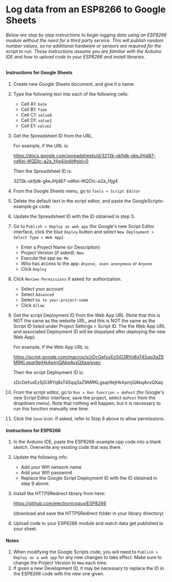 # Log data from an ESP8266 to Google Sheets

###### Below are step by step instructions to begin logging data using an ESP8266 module without the need for a third party service. This will publish random number values, so no additional hardware or sensors are required for the script to run. These instructions assume you are familiar with the Arduino IDE and how to upload code to your ESP8266 and install libraries.

#### Instructions for Google Sheets

1. Create new Google Sheets document, and give it a name.

2. Type the following text into each of the following cells:

   - Cell A1: `Date`
   - Cell B1: `Time`
   - Cell C1: `value0`
   - Cell D1: `value1`
   - Cell E1: `value2`
   
3. Get the Spreadsheet ID from the URL.

      For example, if the URL is:
   
      https://docs.google.com/spreadsheets/d/3213k-okfjdk-gkeJHjd87-vdKei-lKQDIc-a2a_Hjg4/edit#gid=0

      Then the Spreadsheet ID is:
   
      3213k-okfjdk-gkeJHjd87-vdKei-lKQDIc-a2a_Hjg4

4. From the Google Sheets menu, go to `Tools > Script Editor`

5. Delete the default text in the script editor, and paste the GoogleScripts-example.gs code.

6. Update the Spreadsheet ID with the ID obtained in step 3.

7. Go to `Publish > Deploy as web app` (for Google's new Script Editor interface, click the blue `Deploy` button and select `New Deployment > Select Type > Web App`).

   - Enter a Project Name (or Description)
   - Project Version (if asked): `New`  
   - Execute the app as: `Me`
   - Who has access to the app: `Anyone, even anonymous` or `Anyone`
   - Click `Deploy` 

8. Click `Review Permissions` if asked for authorization. 

   - Select your account
   - Select `Advanced`
   - Select `Go to your-project-name` 
   - Click `Allow`

9.  Get the script Deployment ID from the Web App URL (Note that this is NOT the same as the website URL, and this is NOT the same as the Script ID listed under Project Settings > Script ID. The the Web App URL and associated Deployment ID will be dispalyed after deploying the new Web App).

       For example, if the Web App URL is:
   
       https://script.google.com/macros/s/zDcGefuxEz5jG3RYq8sT4Sqq3aZ9MRKLgsqr9ejHkApmjQAkqAvxQXaq/exec

       Then the script Deployment ID is:
   
       zDcGefuxEz5jG3RYq8sT4Sqq3aZ9MRKLgsqr9ejHkApmjQAkqAvxQXaq

10. From the script editor, go to `Run > Run function > doPost` (for Google's new Script Editor interface, save the project, select `doPost` from the dropdown menu). Note that nothing will happen, but it is necessary to run this function manually one time.

11. Click the `Save` icon. If asked, refer to Step 8 above to allow permissions.

    

#### Instructions for ESP8266

1. In the Arduino IDE, paste the ESP8266-example.cpp code into a blank sketch. Overwrite any existing code that was there.

2. Update the following info:

    - Add your Wifi network name
    - Add your Wifi password
    - Replace the Google Script Deployment ID with the ID obtained in step 9 above.

3. Install the HTTPSRedirect library from here:

    https://github.com/electronicsguy/ESP8266

    (download and save the HTTPSRedirect folder in your library directory)

4. Upload code to your ESP8266 module and watch data get published to your sheet.

     

#### Notes

1. When modifying the Google Scripts code, you will need to `Publish > Deploy as a web app` for any new changes to take effect. Make sure to change the Project Version to `New` each time. 
2. If given a new Development ID, it may be necessary to replace the ID in the ESP8266 code with the new one given.

